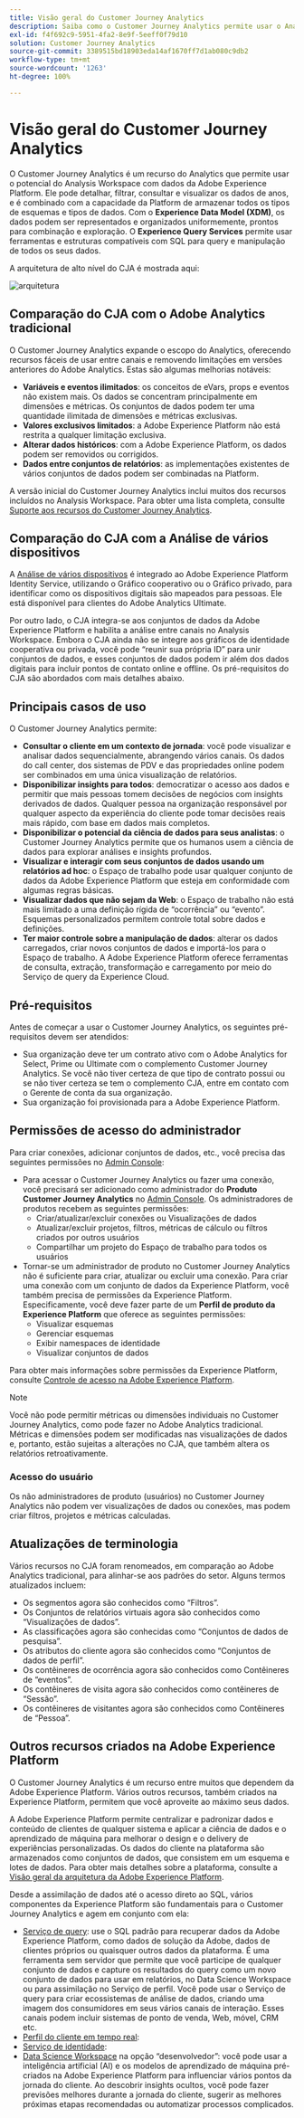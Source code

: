 ```yaml
---
title: Visão geral do Customer Journey Analytics
description: Saiba como o Customer Journey Analytics permite usar o Analysis Workspace com dados da Experience Platform.
exl-id: f4f692c9-5951-4fa2-8e9f-5eeff0f79d10
solution: Customer Journey Analytics
source-git-commit: 3389515bd18903eda14af1670ff7d1ab080c9db2
workflow-type: tm+mt
source-wordcount: '1263'
ht-degree: 100%

---
```


# Visão geral do Customer Journey Analytics

O Customer Journey Analytics é um recurso do Analytics que permite usar o potencial do Analysis Workspace com dados da Adobe Experience Platform. Ele pode detalhar, filtrar, consultar e visualizar os dados de anos, e é combinado com a capacidade da Platform de armazenar todos os tipos de esquemas e tipos de dados. Com o **Experience Data Model (XDM)**, os dados podem ser representados e organizados uniformemente, prontos para combinação e exploração. O **Experience Query Services** permite usar ferramentas e estruturas compatíveis com SQL para query e manipulação de todos os seus dados.

A arquitetura de alto nível do CJA é mostrada aqui:

![arquitetura](assets/cja-architecture.png)

## Comparação do CJA com o Adobe Analytics tradicional

O Customer Journey Analytics expande o escopo do Analytics, oferecendo recursos fáceis de usar entre canais e removendo limitações em versões anteriores do Adobe Analytics. Estas são algumas melhorias notáveis:

* **Variáveis e eventos ilimitados**: os conceitos de eVars, props e eventos não existem mais. Os dados se concentram principalmente em dimensões e métricas. Os conjuntos de dados podem ter uma quantidade ilimitada de dimensões e métricas exclusivas.
* **Valores exclusivos limitados**: a Adobe Experience Platform não está restrita a qualquer limitação exclusiva.
* **Alterar dados históricos**: com a Adobe Experience Platform, os dados podem ser removidos ou corrigidos.
* **Dados entre conjuntos de relatórios**: as implementações existentes de vários conjuntos de dados podem ser combinadas na Platform.

A versão inicial do Customer Journey Analytics inclui muitos dos recursos incluídos no Analysis Workspace. Para obter uma lista completa, consulte [Suporte aos recursos do Customer Journey Analytics](cja-aa.md).

## Comparação do CJA com a Análise de vários dispositivos

A [Análise de vários dispositivos](https://experienceleague.adobe.com/docs/analytics/components/cda/overview.html?lang=pt-BR) é integrado ao Adobe Experience Platform Identity Service, utilizando o Gráfico cooperativo ou o Gráfico privado, para identificar como os dispositivos digitais são mapeados para pessoas. Ele está disponível para clientes do Adobe Analytics Ultimate.

Por outro lado, o CJA integra-se aos conjuntos de dados da Adobe Experience Platform e habilita a análise entre canais no Analysis Workspace. Embora o CJA ainda não se integre aos gráficos de identidade cooperativa ou privada, você pode “reunir sua própria ID” para unir conjuntos de dados, e esses conjuntos de dados podem ir além dos dados digitais para incluir pontos de contato online e offline. Os pré-requisitos do CJA são abordados com mais detalhes abaixo.

## Principais casos de uso

O Customer Journey Analytics permite:

* **Consultar o cliente em um contexto de jornada**: você pode visualizar e analisar dados sequencialmente, abrangendo vários canais. Os dados do call center, dos sistemas de PDV e das propriedades online podem ser combinados em uma única visualização de relatórios.
* **Disponibilizar insights para todos**: democratizar o acesso aos dados e permitir que mais pessoas tomem decisões de negócios com insights derivados de dados. Qualquer pessoa na organização responsável por qualquer aspecto da experiência do cliente pode tomar decisões reais mais rápido, com base em dados mais completos.
* **Disponibilizar o potencial da ciência de dados para seus analistas**: o Customer Journey Analytics permite que os humanos usem a ciência de dados para explorar análises e insights profundos.
* **Visualizar e interagir com seus conjuntos de dados usando um relatórios ad hoc**: o Espaço de trabalho pode usar qualquer conjunto de dados da Adobe Experience Platform que esteja em conformidade com algumas regras básicas.
* **Visualizar dados que não sejam da Web**: o Espaço de trabalho não está mais limitado a uma definição rígida de “ocorrência” ou “evento”. Esquemas personalizados permitem controle total sobre dados e definições.
* **Ter maior controle sobre a manipulação de dados**: alterar os dados carregados, criar novos conjuntos de dados e importá-los para o Espaço de trabalho. A Adobe Experience Platform oferece ferramentas de consulta, extração, transformação e carregamento por meio do Serviço de query da Experience Cloud.

## Pré-requisitos

Antes de começar a usar o Customer Journey Analytics, os seguintes pré-requisitos devem ser atendidos:

* Sua organização deve ter um contrato ativo com o Adobe Analytics for Select, Prime ou Ultimate com o complemento Customer Journey Analytics. Se você não tiver certeza de que tipo de contrato possui ou se não tiver certeza se tem o complemento CJA, entre em contato com o Gerente de conta da sua organização.
* Sua organização foi provisionada para a Adobe Experience Platform.

## Permissões de acesso do administrador

Para criar conexões, adicionar conjuntos de dados, etc., você precisa das seguintes permissões no [Admin Console](https://adminconsole.adobe.com/enterprise/):

* Para acessar o Customer Journey Analytics ou fazer uma conexão, você precisará ser adicionado como administrador do **Produto Customer Journey Analytics** no [Admin Console](https://adminconsole.adobe.com/enterprise/). Os administradores de produtos recebem as seguintes permissões:
   * Criar/atualizar/excluir conexões ou Visualizações de dados
   * Atualizar/excluir projetos, filtros, métricas de cálculo ou filtros criados por outros usuários
   * Compartilhar um projeto do Espaço de trabalho para todos os usuários
* Tornar-se um administrador de produto no Customer Journey Analytics não é suficiente para criar, atualizar ou excluir uma conexão. Para criar uma conexão com um conjunto de dados da Experience Platform, você também precisa de permissões da Experience Platform. Especificamente, você deve fazer parte de um **Perfil de produto da Experience Platform** que oferece as seguintes permissões:
   * Visualizar esquemas
   * Gerenciar esquemas
   * Exibir namespaces de identidade
   * Visualizar conjuntos de dados

Para obter mais informações sobre permissões da Experience Platform, consulte [Controle de acesso na Adobe Experience Platform](https://docs.adobe.com/content/help/pt-BR/experience-platform/landing/home.html#!api-specification/markdown/narrative/technical_overview/access-control/access-control-overview.md).

>[!NOTE]
>
>Você não pode permitir métricas ou dimensões individuais no Customer Journey Analytics, como pode fazer no Adobe Analytics tradicional. Métricas e dimensões podem ser modificadas nas visualizações de dados e, portanto, estão sujeitas a alterações no CJA, que também altera os relatórios retroativamente.

### Acesso do usuário

Os não administradores de produto (usuários) no Customer Journey Analytics não podem ver visualizações de dados ou conexões, mas podem criar filtros, projetos e métricas calculadas.

## Atualizações de terminologia

Vários recursos no CJA foram renomeados, em comparação ao Adobe Analytics tradicional, para alinhar-se aos padrões do setor. Alguns termos atualizados incluem:

* Os segmentos agora são conhecidos como “Filtros”.
* Os Conjuntos de relatórios virtuais agora são conhecidos como “Visualizações de dados”.
* As classificações agora são conhecidas como “Conjuntos de dados de pesquisa”.
* Os atributos do cliente agora são conhecidos como “Conjuntos de dados de perfil”.
* Os contêineres de ocorrência agora são conhecidos como Contêineres de “eventos”.
* Os contêineres de visita agora são conhecidos como contêineres de “Sessão”.
* Os contêineres de visitantes agora são conhecidos como Contêineres de “Pessoa”.

## Outros recursos criados na Adobe Experience Platform

O Customer Journey Analytics é um recurso entre muitos que dependem da Adobe Experience Platform. Vários outros recursos, também criados na Experience Platform, permitem que você aproveite ao máximo seus dados.

A Adobe Experience Platform permite centralizar e padronizar dados e conteúdo de clientes de qualquer sistema e aplicar a ciência de dados e o aprendizado de máquina para melhorar o design e o delivery de experiências personalizadas. Os dados do cliente na plataforma são armazenados como conjuntos de dados, que consistem em um esquema e lotes de dados. Para obter mais detalhes sobre a plataforma, consulte a [Visão geral da arquitetura da Adobe Experience Platform](https://docs.adobe.com/content/help/pt-BR/experience-platform/landing/home.html).

Desde a assimilação de dados até o acesso direto ao SQL, vários componentes da Experience Platform são fundamentais para o Customer Journey Analytics e agem em conjunto com ela:

* [Serviço de query](https://docs.adobe.com/content/help/pt-BR/experience-platform/query/home.html): use o SQL padrão para recuperar dados da Adobe Experience Platform, como dados de solução da Adobe, dados de clientes próprios ou quaisquer outros dados da plataforma. É uma ferramenta sem servidor que permite que você participe de qualquer conjunto de dados e capture os resultados do query como um novo conjunto de dados para usar em relatórios, no Data Science Workspace ou para assimilação no Serviço de perfil. Você pode usar o Serviço de query para criar ecossistemas de análise de dados, criando uma imagem dos consumidores em seus vários canais de interação. Esses canais podem incluir sistemas de ponto de venda, Web, móvel, CRM etc.
* [Perfil do cliente em tempo real](https://docs.adobe.com/content/help/pt-BR/experience-platform/landing/home.html#!api-specification/markdown/narrative/technical_overview/unified_profile_architectural_overview/unified_profile_architectural_overview.md):
* [Serviço de identidade](https://docs.adobe.com/content/help/pt-BR/experience-platform/landing/home.html#!api-specification/markdown/narrative/technical_overview/identity_services_architectural_overview/identity_services_architectural_overview.md):
* [Data Science Workspace](https://docs.adobe.com/content/help/pt-BR/experience-platform/data-science-workspace/home.html) na opção “desenvolvedor”: você pode usar a inteligência artificial (AI) e os modelos de aprendizado de máquina pré-criados na Adobe Experience Platform para influenciar vários pontos da jornada do cliente. Ao descobrir insights ocultos, você pode fazer previsões melhores durante a jornada do cliente, sugerir as melhores próximas etapas recomendadas ou automatizar processos complicados.
